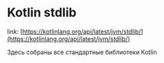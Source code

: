 # Kotlin stdlib

link: [https://kotlinlang.org/api/latest/jvm/stdlib/](https://kotlinlang.org/api/latest/jvm/stdlib/)

Здесь собраны все стандартные библиотеки Kotlin
